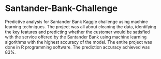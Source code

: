 # Santander-Bank-Challenge

Predictive analysis for Santander Bank Kaggle challenge using machine learning techniques. 
The project was all about cleaning the data, identifying the key features and predicting whether the customer would be satisfied with the service offered by the Santander Bank using machine learning algorithms with the highest accuracy of the model. 
The entire project was done in R programming software. The prediction accuracy achieved was 83%.
